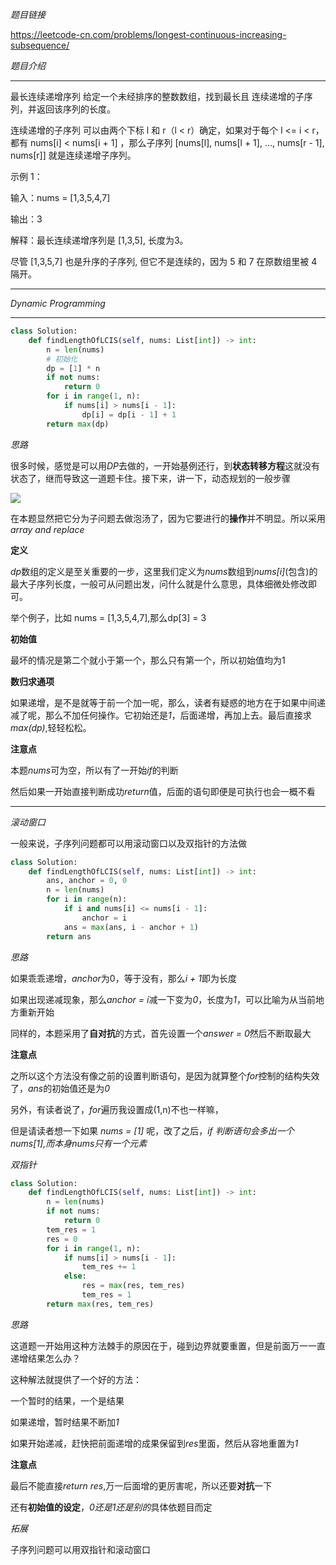 *题目链接*

https://leetcode-cn.com/problems/longest-continuous-increasing-subsequence/

*题目介绍*
********************************
最长连续递增序列
给定一个未经排序的整数数组，找到最长且 连续递增的子序列，并返回该序列的长度。

连续递增的子序列 可以由两个下标 l 和 r（l < r）确定，如果对于每个 l <= i < r，都有 nums[i] < nums[i + 1] ，那么子序列 [nums[l], nums[l + 1], ..., nums[r - 1], nums[r]] 就是连续递增子序列。

示例 1：

输入：nums = [1,3,5,4,7]

输出：3

解释：最长连续递增序列是 [1,3,5], 长度为3。

尽管 [1,3,5,7] 也是升序的子序列, 但它不是连续的，因为 5 和 7 在原数组里被 
4 隔开。 
********************************

*Dynamic Programming*
*******************************
```python
class Solution:
    def findLengthOfLCIS(self, nums: List[int]) -> int:
        n = len(nums)
        # 初始化
        dp = [1] * n
        if not nums:
            return 0
        for i in range(1, n):
            if nums[i] > nums[i - 1]:
                dp[i] = dp[i - 1] + 1
        return max(dp)
```

*思路*

很多时候，感觉是可以用*DP*去做的，一开始基例还行，到**状态转移方程**这就没有状态了，继而导致这一道题卡住。接下来，讲一下，动态规划的一般步骤

![](https://github.com/sherlcok314159/leetcode-python-3/blob/main/Images/sub.png)

在本题显然把它分为子问题去做泡汤了，因为它要进行的**操作**并不明显。所以采用 *array and replace*

**定义**

*dp*数组的定义是至关重要的一步，这里我们定义为*nums*数组到*nums[i]*(包含)的最大子序列长度，一般可从问题出发，问什么就是什么意思，具体细微处修改即可。


举个例子，比如 nums = [1,3,5,4,7],那么dp[3] = 3

**初始值**

最坏的情况是第二个就小于第一个，那么只有第一个，所以初始值均为1

**数归求通项**

如果递增，是不是就等于前一个加一呢，那么，读者有疑惑的地方在于如果中间递减了呢，那么不加任何操作。它初始还是*1*，后面递增，再加上去。最后直接求*max(dp)*,轻轻松松。

**注意点**

本题*nums*可为空，所以有了一开始*if*的判断

然后如果一开始直接判断成功*return*值，后面的语句即便是可执行也会一概不看

*******************************
*滚动窗口*

一般来说，子序列问题都可以用滚动窗口以及双指针的方法做

```python
class Solution:
    def findLengthOfLCIS(self, nums: List[int]) -> int:
        ans, anchor = 0, 0
        n = len(nums)
        for i in range(n):
            if i and nums[i] <= nums[i - 1]:
                anchor = i
            ans = max(ans, i - anchor + 1)
        return ans
```

*思路* 

如果乖乖递增，*anchor*为0，等于没有，那么*i + 1*即为长度

如果出现递减现象，那么*anchor = i*减一下变为*0*，长度为*1*，可以比喻为从当前地方重新开始

同样的，本题采用了**自对抗**的方式，首先设置一个*answer = 0*然后不断取最大

**注意点**

之所以这个方法没有像之前的设置判断语句，是因为就算整个*for*控制的结构失效了，*ans*的初始值还是为*0*

另外，有读者说了，*for*遍历我设置成(1,n)不也一样嘛，

但是请读者想一下如果 *nums = [1]* 呢，改了之后，*if 判断语句会多出一个nums[1],而本身nums只有一个元素*

*双指针*

```python
class Solution:
    def findLengthOfLCIS(self, nums: List[int]) -> int:
        n = len(nums)
        if not nums:
            return 0
        tem_res = 1
        res = 0
        for i in range(1, n):
            if nums[i] > nums[i - 1]:
                tem_res += 1
            else:
                res = max(res, tem_res)
                tem_res = 1
        return max(res, tem_res)
```

*思路*

这道题一开始用这种方法棘手的原因在于，碰到边界就要重置，但是前面万一一直递增结果怎么办？

这种解法就提供了一个好的方法：

一个暂时的结果，一个是结果

如果递增，暂时结果不断加*1*

如果开始递减，赶快把前面递增的成果保留到*res*里面，然后从容地重置为*1*

**注意点**

最后不能直接*return res*,万一后面增的更厉害呢，所以还要**对抗**一下

还有**初始值的设定**，*0还是1还是别的*具体依题目而定

*拓展*

子序列问题可以用双指针和滚动窗口